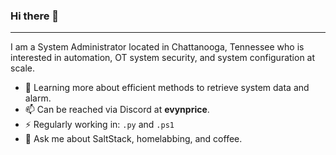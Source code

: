 ### Hi there 👋
---

I am a System Administrator located in Chattanooga, Tennessee who is interested in automation, OT system security, and system configuration at scale.

* 🌱 Learning more about efficient methods to retrieve system data and alarm.
* 📫 Can be reached via Discord at **evynprice**.
* ⚡ Regularly working in: `.py` and `.ps1`
* 💬 Ask me about SaltStack, homelabbing, and coffee.
